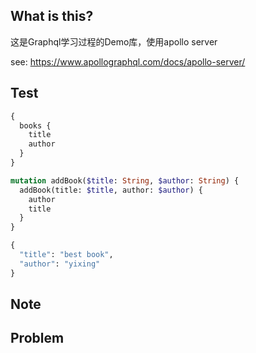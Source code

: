 ## What is this?

这是Graphql学习过程的Demo库，使用apollo server

see: https://www.apollographql.com/docs/apollo-server/


## Test
```graphql endpoint doc
{
  books {
    title
    author
  }
}
```

```graphql endpoint doc
mutation addBook($title: String, $author: String) {
  addBook(title: $title, author: $author) {
    author
    title
  }
}

{
  "title": "best book",
  "author": "yixing"
}
```
## Note

## Problem

